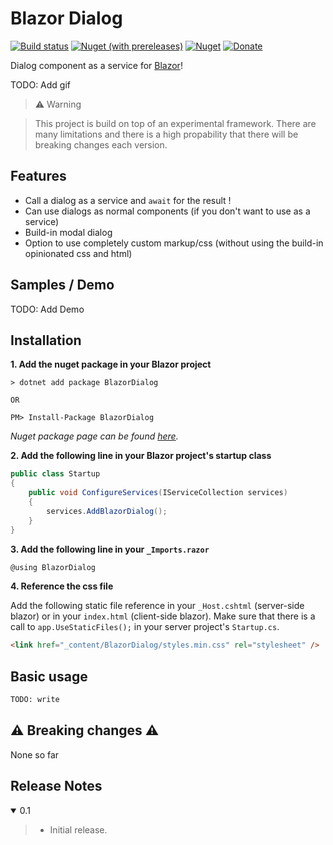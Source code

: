 ﻿# Blazor Dialog

[![Build status](https://dev.azure.com/stavros-kasidis/Blazor%20Dialog/_apis/build/status/Blazor%20Dialog-CI)](https://dev.azure.com/stavros-kasidis/Blazor%20Dialog/_build/latest?definitionId=16) [![Nuget (with prereleases)](https://img.shields.io/nuget/vpre/BlazorDialog.svg?logo=nuget)](https://www.nuget.org/packages/BlazorDialog) [![Nuget](https://img.shields.io/nuget/dt/BlazorDialog.svg?logo=nuget)](https://www.nuget.org/packages/BlazorDialog) [![Donate](https://img.shields.io/badge/Donate-PayPal-green.svg)](https://www.paypal.com/cgi-bin/webscr?cmd=_donations&business=7CRGWPYB5AKJQ&currency_code=EUR&source=url)

Dialog component as a service for [Blazor](https://blazor.net)!

TODO: Add gif

> ⚠️ Warning

> This project is build on top of an experimental framework. There are many limitations and there is a high propability that there will be breaking changes each version.

## Features
* Call a dialog as a service and `await` for the result !
* Can use dialogs as normal components (if you don't want to use as a service)
* Build-in modal dialog
* Option to use completely custom markup/css (without using the build-in opinionated css and html)


## Samples / Demo
TODO: Add Demo

## Installation
**1. Add the nuget package in your Blazor project**
```
> dotnet add package BlazorDialog

OR

PM> Install-Package BlazorDialog
```
*Nuget package page can be found [here](https://www.nuget.org/packages/BlazorDialog).*

**2. Add the following line in your Blazor project's startup class**

```csharp
public class Startup
{
    public void ConfigureServices(IServiceCollection services)
    {
        services.AddBlazorDialog();
    }
}
```
**3. Add the following line in your `_Imports.razor`**
```csharp
@using BlazorDialog
```
**4. Reference the css file**

Add the following static file reference in your `_Host.cshtml` (server-side blazor) or in your `index.html` (client-side blazor). 
Make sure that there is a call to `app.UseStaticFiles();` in your server project's `Startup.cs`.

```html
<link href="_content/BlazorDialog/styles.min.css" rel="stylesheet" />
```

## Basic usage

```xml
TODO: write
```

## ⚠️ Breaking changes ⚠️

None so far

## Release Notes

<details open="open"><summary>0.1</summary>
    
>- Initial release.
</details>